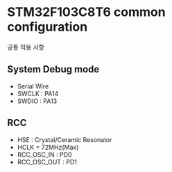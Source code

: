 # STM32F103C8T6 common configuration
공통 적용 사항


## System Debug mode
- Serial Wire
- SWCLK : PA14
- SWDIO : PA13

## RCC
- HSE : Crystal/Ceramic Resonator
- HCLK = 72MHz(Max)
- RCC_OSC_IN : PD0
- RCC_OSC_OUT : PD1
